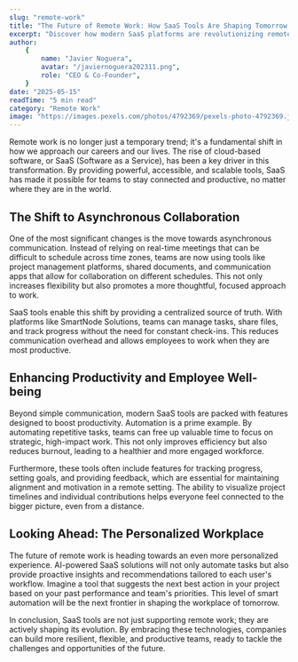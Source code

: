 ```yaml
---
slug: "remote-work"
title: "The Future of Remote Work: How SaaS Tools Are Shaping Tomorrow's Workplace"
excerpt: "Discover how modern SaaS platforms are revolutionizing remote work and enabling teams to collaborate more effectively than ever before."
author:
    {
        name: "Javier Noguera",
        avatar: "/javiernoguera202311.png",
        role: "CEO & Co-Founder",
    }
date: "2025-05-15"
readTime: "5 min read"
category: "Remote Work"
image: "https://images.pexels.com/photos/4792369/pexels-photo-4792369.jpeg?auto=compress&cs=tinysrgb&w=1260"
---
```


Remote work is no longer just a temporary trend; it's a fundamental shift in how we approach our careers and our lives. The rise of cloud-based software, or SaaS (Software as a Service), has been a key driver in this transformation. By providing powerful, accessible, and scalable tools, SaaS has made it possible for teams to stay connected and productive, no matter where they are in the world.

## The Shift to Asynchronous Collaboration

One of the most significant changes is the move towards asynchronous communication. Instead of relying on real-time meetings that can be difficult to schedule across time zones, teams are now using tools like project management platforms, shared documents, and communication apps that allow for collaboration on different schedules. This not only increases flexibility but also promotes a more thoughtful, focused approach to work.

SaaS tools enable this shift by providing a centralized source of truth. With platforms like SmartNode Solutions, teams can manage tasks, share files, and track progress without the need for constant check-ins. This reduces communication overhead and allows employees to work when they are most productive.

## Enhancing Productivity and Employee Well-being

Beyond simple communication, modern SaaS tools are packed with features designed to boost productivity. Automation is a prime example. By automating repetitive tasks, teams can free up valuable time to focus on strategic, high-impact work. This not only improves efficiency but also reduces burnout, leading to a healthier and more engaged workforce.

Furthermore, these tools often include features for tracking progress, setting goals, and providing feedback, which are essential for maintaining alignment and motivation in a remote setting. The ability to visualize project timelines and individual contributions helps everyone feel connected to the bigger picture, even from a distance.

## Looking Ahead: The Personalized Workplace

The future of remote work is heading towards an even more personalized experience. AI-powered SaaS solutions will not only automate tasks but also provide proactive insights and recommendations tailored to each user's workflow. Imagine a tool that suggests the next best action in your project based on your past performance and team's priorities. This level of smart automation will be the next frontier in shaping the workplace of tomorrow.

In conclusion, SaaS tools are not just supporting remote work; they are actively shaping its evolution. By embracing these technologies, companies can build more resilient, flexible, and productive teams, ready to tackle the challenges and opportunities of the future.
